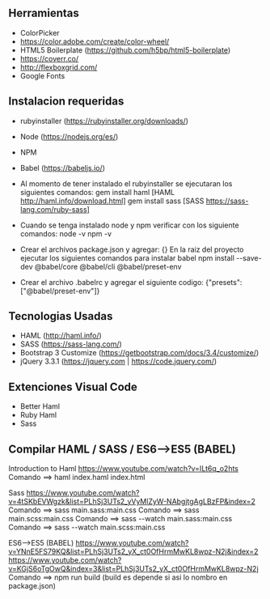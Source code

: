 ## Herramientas 
- ColorPicker
- https://color.adobe.com/create/color-wheel/
- HTML5 Boilerplate (https://github.com/h5bp/html5-boilerplate)
- https://coverr.co/
- http://flexboxgrid.com/
- Google Fonts


## Instalacion requeridas
- rubyinstaller (https://rubyinstaller.org/downloads/)
- Node (https://nodejs.org/es/)
- NPM
- Babel (https://babeljs.io/)

- Al momento de tener instalado el rubyinstaller se ejecutaran los siguientes comandos:
gem install haml [HAML http://haml.info/download.html]
gem install sass [SASS https://sass-lang.com/ruby-sass]

- Cuando se tenga instalado node y npm verificar con los siguiente comandos:
node -v
npm -v

- Crear el archivos package.json y agregar: {}
En la raiz del proyecto ejecutar los siguientes comandos para instalar babel
npm install --save-dev @babel/core @babel/cli @babel/preset-env

- Crear el archivo .babelrc y agregar el siguiente codigo:
{"presets": ["@babel/preset-env"]}

## Tecnologias Usadas
- HAML (http://haml.info/)
- SASS (https://sass-lang.com/)
- Bootstrap 3 Customize (https://getbootstrap.com/docs/3.4/customize/)
- jQuery 3.3.1 (https://jquery.com | https://code.jquery.com/)

## Extenciones Visual Code
- Better Haml
- Ruby Haml
- Sass

## Compilar HAML / SASS / ES6-->ES5 (BABEL)
Introduction to Haml
https://www.youtube.com/watch?v=ILt6q_o2hts
Comando ==> haml index.haml index.html

Sass
https://www.youtube.com/watch?v=4tSKbEVWgzk&list=PLhSj3UTs2_yVyMlZyW-NAbgjtgAgLBzFP&index=2
Comando ==> sass main.sass:main.css 
Comando ==> sass main.scss:main.css 
Comando ==> sass --watch main.sass:main.css
Comando ==> sass --watch main.scss:main.css

ES6-->ES5 (BABEL)
https://www.youtube.com/watch?v=YNnE5FS79KQ&list=PLhSj3UTs2_yX_ct0OfHrmMwKL8wpz-N2j&index=2
https://www.youtube.com/watch?v=KGjS6oTgOwQ&index=3&list=PLhSj3UTs2_yX_ct0OfHrmMwKL8wpz-N2j
Comando ==> npm run build (build es depende si asi lo nombro en package.json)